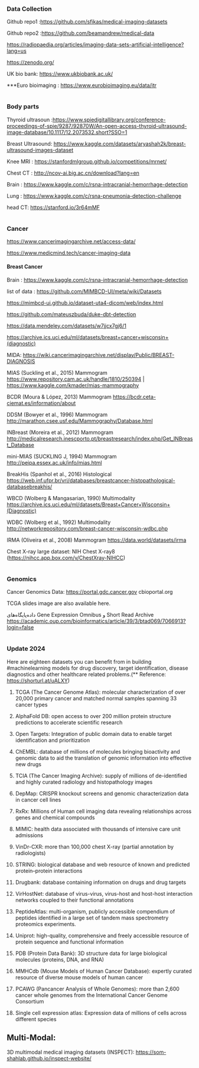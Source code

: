 ### Data Collection   

Github repo1 :https://github.com/sfikas/medical-imaging-datasets
                 
Github repo2 :https://github.com/beamandrew/medical-data

https://radiopaedia.org/articles/imaging-data-sets-artificial-intelligence?lang=us

https://zenodo.org/

UK bio bank:  https://www.ukbiobank.ac.uk/

***Euro bioimaging : https://www.eurobioimaging.eu/data/itr



#
### Body parts

Thyroid ultrasoun :https://www.spiedigitallibrary.org/conference-proceedings-of-spie/9287/92870W/An-open-access-thyroid-ultrasound-image-database/10.1117/12.2073532.short?SSO=1

Breast Ultrasound: https://www.kaggle.com/datasets/aryashah2k/breast-ultrasound-images-dataset

Knee MRI : https://stanfordmlgroup.github.io/competitions/mrnet/

Chest CT : http://ncov-ai.big.ac.cn/download?lang=en

Brain : https://www.kaggle.com/c/rsna-intracranial-hemorrhage-detection

Lung : https://www.kaggle.com/c/rsna-pneumonia-detection-challenge

head CT: https://stanford.io/3r64mMF

#
### Cancer 
https://www.cancerimagingarchive.net/access-data/

https://www.medicmind.tech/cancer-imaging-data




#### Breast Cancer

Brain : https://www.kaggle.com/c/rsna-intracranial-hemorrhage-detection

list of data : https://github.com/MIMBCD-UI/meta/wiki/Datasets

https://mimbcd-ui.github.io/dataset-uta4-dicom/web/index.html

https://github.com/mateuszbuda/duke-dbt-detection

https://data.mendeley.com/datasets/w7jjcx7gj6/1

https://archive.ics.uci.edu/ml/datasets/breast+cancer+wisconsin+(diagnostic)

MIDA: https://wiki.cancerimagingarchive.net/display/Public/BREAST-DIAGNOSIS

MIAS (Suckling et al., 2015)	Mammogram	https://www.repository.cam.ac.uk/handle/1810/250394   |   https://www.kaggle.com/kmader/mias-mammography

BCDR (Moura & López, 2013)	Mammogram	https://bcdr.ceta-ciemat.es/information/about

DDSM (Bowyer et al., 1996)	Mammogram	http://marathon.csee.usf.edu/Mammography/Database.html

INBreast (Moreira et al., 2012)	Mammogram	http://medicalresearch.inescporto.pt/breastresearch/index.php/Get_INBreast_Database

mini-MIAS (SUCKLING J, 1994)	Mammogram	http://peipa.essex.ac.uk/info/mias.html

BreakHis (Spanhol et al., 2016)	Histological	https://web.inf.ufpr.br/vri/databases/breastcancer-histopathological-databasebreakhis/

WBCD (Wolberg & Mangasarian, 1990)	Multimodality	https://archive.ics.uci.edu/ml/datasets/Breast+Cancer+Wisconsin+(Diagnostic)

WDBC (Wolberg et al., 1992)	Multimodality	http://networkrepository.com/breast-cancer-wisconsin-wdbc.php

IRMA (Oliveira et al., 2008)	Mammogram	https://data.world/datasets/irma

Chest X-ray large dataset: NIH Chest X-ray8 (https://nihcc.app.box.com/v/ChestXray-NIHCC) 


#
### Genomics
Cancer Genomics Data: https://portal.gdc.cancer.gov
cbioportal.org


TCGA slides image are also available here.


داده‌پایگاه‌های Gene Expression Omnibus و Short Read Archive
https://academic.oup.com/bioinformatics/article/39/3/btad069/7066913?login=false



#
### Update 2024



Here are eighteen datasets you can benefit from in building #machinelearning models for drug discovery, target identification, disease diagnostics and other healthcare related problems.(** Reference: https://shorturl.at/uALXY)

  
  1. TCGA (The Cancer Genome Atlas): molecular characterization of over 20,000 primary cancer and matched normal samples spanning 33 cancer types 
  
  2. AlphaFold DB: open access to over 200 million protein structure predictions to accelerate scientific research
  
  3. Open Targets: Integration of public domain data to enable target identification and prioritization
  
  4. ChEMBL: database of millions of molecules bringing bioactivity and genomic data to aid the translation of genomic information into effective new drugs
  
  5. TCIA (The Cancer Imaging Archive): supply of millions of de-identified and highly curated radiology and histopathology images
  
  6. DepMap: CRISPR knockout screens and genomic characterization data in cancer cell lines
  
  7. RxRx: Millions of Human cell imaging data revealing relationships across genes and chemical compounds 
  
  8. MIMIC: health data associated with thousands of intensive care unit admissions
  
  9. VinDr-CXR: more than 100,000 chest X-ray (partial annotation by radiologists)
  
  10. STRING: biological database and web resource of known and predicted protein–protein interactions
  
  11. Drugbank: database containing information on drugs and drug targets
  
  12. VirHostNet: database of virus-virus, virus-host and host-host interaction networks coupled to their functional annotations
  
  13. PeptideAtlas: multi-organism, publicly accessible compendium of peptides identified in a large set of tandem mass spectrometry proteomics experiments.
  
  14. Uniprot: high-quality, comprehensive and freely accessible resource of protein sequence and functional information
  
  15. PDB (Protein Data Bank): 3D structure data for large biological molecules (proteins, DNA, and RNA)
  
  16. MMHCdb (Mouse Models of Human Cancer Database): expertly curated resource of diverse mouse models of human cancer
  
  17. PCAWG (Pancancer Analysis of Whole Genomes): more than 2,600 cancer whole genomes from the International Cancer Genome Consortium
  
  18. Single cell expression atlas: Expression data of millions of cells across different species




## Multi-Modal:

  3D multimodal medical imaging datasets (INSPECT):  https://som-shahlab.github.io/inspect-website/


